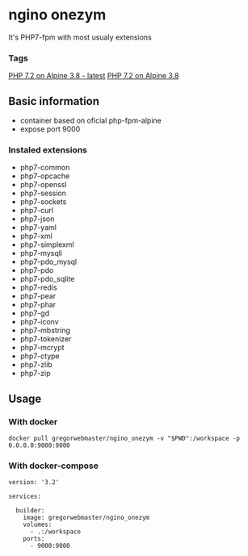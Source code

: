 # ngino onezym
It's PHP7-fpm with most usualy extensions
### Tags
[PHP 7.2 on Alpine 3.8 - latest](https://gitlab.com/docker-master/ngino_onezym/blob/develop/7.2-fpm/Dockerfile)
[PHP 7.2 on Alpine 3.8](https://gitlab.com/docker-master/ngino_onezym/blob/develop/7.1-fpm/Dockerfile)

## Basic information
* container based on oficial php-fpm-alpine
* expose port 9000

### Instaled extensions
* php7-common 
* php7-opcache
* php7-openssl
* php7-session
* php7-sockets
* php7-curl
* php7-json
* php7-yaml
* php7-xml
* php7-simplexml
* php7-mysqli
* php7-pdo_mysql
* php7-pdo
* php7-pdo_sqlite
* php7-redis
* php7-pear
* php7-phar
* php7-gd
* php7-iconv
* php7-mbstring
* php7-tokenizer
* php7-mcrypt
* php7-ctype
* php7-zlib
* php7-zip

## Usage
### With docker
```docker pull gregorwebmaster/ngino_onezym -v "$PWD":/workspace -p 0.0.0.0:9000:9000```

### With docker-compose
```
version: '3.2'

services:

  builder:
    image: gregorwebmaster/ngino_onezym
    volumes:
      - .:/workspace
    ports:
      - 9000:9000
```
